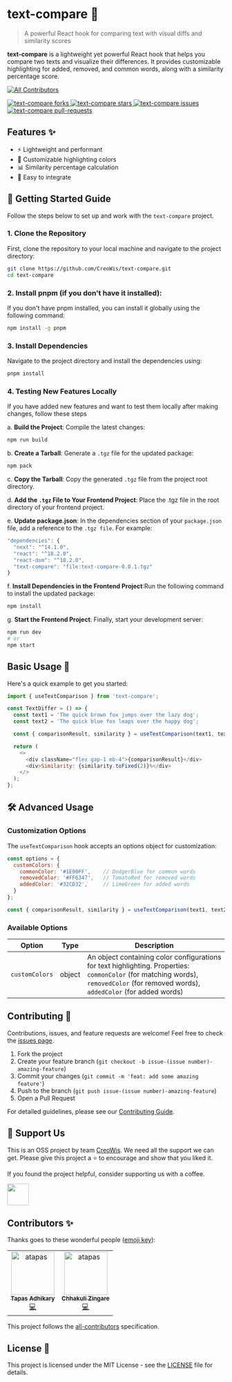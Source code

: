 # text-compare 📝
> A powerful React hook for comparing text with visual diffs and similarity scores
> 
**text-compare** is a lightweight yet powerful React hook that helps you compare two texts and visualize their differences. It provides customizable highlighting for added, removed, and common words, along with a similarity percentage score.


<!-- ALL-CONTRIBUTORS-BADGE:START - Do not remove or modify this section -->
[![All Contributors](https://img.shields.io/badge/all_contributors-2-orange.svg?style=flat-square)](#contributors-)
<!-- ALL-CONTRIBUTORS-BADGE:END -->
<a href="https://github.com/CreoWis/text-compare/fork" target="blank">
<img src="https://img.shields.io/github/forks/CreoWis/text-compare?style=flat-square" alt="text-compare forks"/>
</a>
<a href="https://github.com/CreoWis/text-compare/stargazers" target="blank">
<img src="https://img.shields.io/github/stars/CreoWis/text-compare?style=flat-square" alt="text-compare stars"/>
</a>
<a href="https://github.com/CreoWis/text-compare/issues" target="blank">
<img src="https://img.shields.io/github/issues/CreoWis/text-compare?style=flat-square" alt="text-compare issues"/>
</a>
<a href="https://github.com/CreoWis/text-compare/pulls" target="blank">
<img src="https://img.shields.io/github/issues-pr/CreoWis/text-compare?style=flat-square" alt="text-compare pull-requests"/>
</a>

## Features ✨

- ⚡ Lightweight and performant
- 🎨 Customizable highlighting colors
- 📊 Similarity percentage calculation
- 🔧 Easy to integrate
  
## 🚀 Getting Started Guide

Follow the steps below to set up and work with the `text-compare` project.

### 1. Clone the Repository
  
First, clone the repository to your local machine and navigate to the project directory:

```bash
git clone https://github.com/CreoWis/text-compare.git
cd text-compare
```
### 2. Install pnpm (if you don't have it installed):

If you don't have pnpm installed, you can install it globally using the following command:

```bash
npm install -g pnpm
```
### 3. Install Dependencies

Navigate to the project directory and install the dependencies using:
```bash
pnpm install
```

### 4. Testing New Features Locally
If you have added new features and want to test them locally after making changes, follow these steps

a. **Build the Project**: Compile the latest changes:
```bash
npm run build
```

b. **Create a Tarball**: Generate a `.tgz` file for the updated package:
```bash
npm pack
```
c. **Copy the Tarball**: Copy the generated `.tgz` file from the project root directory.

d. **Add the `.tgz` File to Your Frontend Project**: Place the .tgz file in the root directory of your frontend project.

e. **Update package.json**: In the dependencies section of your `package.json` file, add a reference to the `.tgz file`.
For example:
```js
"dependencies": {
  "next": "^14.1.0",
  "react": "^18.2.0",
  "react-dom": "^18.2.0",
  "text-compare": "file:text-compare-0.0.1.tgz"
}
```
f. **Install Dependencies in the Frontend Project**:Run the following command to install the updated package:

```bash
npm install
```
g. **Start the Frontend Project**: Finally, start your development server:

```bash
npm run dev
# or
npm start
```

## Basic Usage 🚀

Here's a quick example to get you started:

```js
import { useTextComparison } from 'text-compare';

const TextDiffer = () => {
  const text1 = 'The quick brown fox jumps over the lazy dog';
  const text2 = 'The quick blue fox leaps over the happy dog';

  const { comparisonResult, similarity } = useTextComparison(text1, text2);

  return (
    <>
      <div className="flex gap-1 mb-4">{comparisonResult}</div>
      <div>Similarity: {similarity.toFixed(2)}%</div>
    </>
  );
};
```

## 🛠️ Advanced Usage 

### Customization Options

The `useTextComparison` hook accepts an options object for customization:

```jsx
const options = {
  customColors: {
    commonColor: '#1E90FF',    // DodgerBlue for common words
    removedColor: '#FF6347',   // TomatoRed for removed words
    addedColor: '#32CD32',     // LimeGreen for added words
  }
};

const { comparisonResult, similarity } = useTextComparison(text1, text2, options);
```

### Available Options

| Option | Type | Description |
|--------|---------|-------------|
| `customColors` | object | An object containing color configurations for text highlighting. Properties: `commonColor` (for matching words), `removedColor` (for removed words), `addedColor` (for added words) |


## Contributing 🤝

Contributions, issues, and feature requests are welcome! Feel free to check the [issues page](https://github.com/CreoWis/text-compare/issues).

1. Fork the project
2. Create your feature branch (`git checkout -b issue-(issue number)-amazing-feature`)
3. Commit your changes (`git commit -m 'feat: add some amazing feature'`)
4. Push to the branch (`git push issue-(issue number)-amazing-feature`)
5. Open a Pull Request

For detailed guidelines, please see our [Contributing Guide](CONTRIBUTING.md).

## 🙏 Support Us

This is an OSS project by team [CreoWis](https://www.creowis.com/). We need all the support we can get. Please give this project a ⭐️ to encourage and show that you liked it.

If you found the project helpful, consider supporting us with a coffee.

<a href="https://www.buymeacoffee.com/creowis">
    <img src="https://cdn.buymeacoffee.com/buttons/v2/default-yellow.png" height="50px">
</a>

## Contributors ✨

Thanks goes to these wonderful people ([emoji key](https://allcontributors.org/docs/en/emoji-key)):

<!-- ALL-CONTRIBUTORS-LIST:START -->
<table>
  <tr>
    <td align="center">
      <a href="https://github.com/atapas">
        <img src="https://github.com/atapas.png" width="100px;" alt="atapas"/>
        <br />
        <sub><b>Tapas Adhikary</b></sub>
      </a>
      <br />
      <a href="#" title="Code">💻</a>
    </td>
   <td align="center">
      <a href="https://github.com/atapas">
        <img src="https://github.com/chhakuli123.png" width="100px;" alt="atapas"/>
        <br />
        <sub><b>Chhakuli Zingare</b></sub>
      </a>
      <br />
      <a href="#" title="Code">💻</a>
    </td>  
  </tr>
</table>
<!-- ALL-CONTRIBUTORS-LIST:END -->

This project follows the [all-contributors](https://allcontributors.org) specification.

## License 📄

This project is licensed under the MIT License - see the [LICENSE](LICENSE) file for details.
